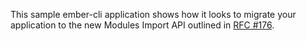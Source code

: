 This sample ember-cli application shows how it looks to migrate your application to the new Modules Import API outlined in [RFC #176](https://github.com/emberjs/rfcs/blob/master/text/0176-javascript-module-api.md#reducing-load-time).
